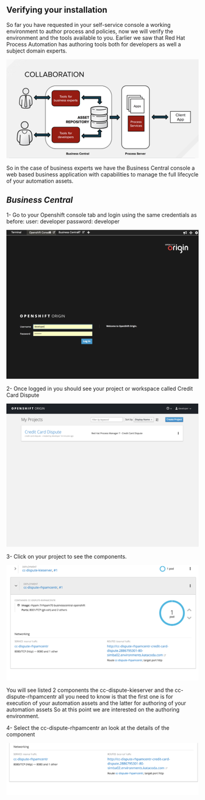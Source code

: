Verifying your installation
---------------------------

So far you have requested in your self-service console a working environment to author process and policies, now we will verify the environment and the tools available to you.
Earlier we saw that Red Hat Process Automation has authoring tools both for developers as well a subject domain experts.

<img src="../../assets/middleware/rhpam-7-workshop/collaboration_tools.png" width="600" />

So in the case of business experts we have the Business Central console a web based business application with capabilities to manage the full lifecycle of your automation assets.

***Business Central***
--------------------------

1- Go to your Openshift console tab and login using the same credentials as before:
user: developer
password: developer

<img src="../../assets/middleware/rhpam-7-workshop/openshift-console.png" width="600" />

2- Once logged in you should see your project or workspace called Credit Card Dispute

<img src="../../assets/middleware/rhpam-7-workshop/credit-card-dispute-project.png" width="600" />

3- Click on your project to see the components.

<img src="../../assets/middleware/rhpam-7-workshop/business-central-detail.png" width="600" />

You will see listed 2 components the cc-dispute-kieserver and the cc-dispute-rhpamcentr all you need to know is that the first one is for execution of your automation assets and the latter for authoring of your automation assets
So at this point we are interested on the authoring environment.

4- Select the cc-dispute-rhpamcentr an look at the details of the component

<img src="../../assets/middleware/rhpam-7-workshop/business-central-route.png" width="600" />
